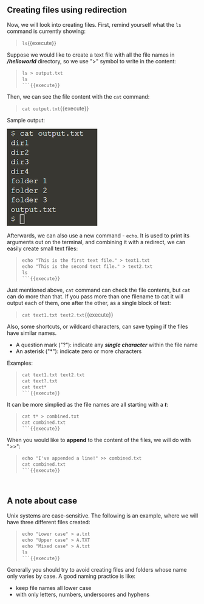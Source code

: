## Creating files using redirection

Now, we will look into creating files. First, remind yourself what the `ls` command is currently showing:
> `ls`{{execute}}

Suppose we would like to create a text file with all the file names in **_/helloworld_** directory, so we use ">" symbol to write in the content:
> ```
> ls > output.txt
> ls
> ```{{execute}}

Then, we can see the file content with the `cat` command:
> `cat output.txt`{{execute}}

Sample output:

![Picture 2](./assets/pic2.png)

Afterwards, we can also use a new command - `echo`. It is used to print its arguments out on the terminal, and combining it with a redirect, we can easily create small text files:
> ```
> echo "This is the first text file." > text1.txt
> echo "This is the second text file." > text2.txt
> ls
> ```{{execute}}

Just mentioned above, `cat` command can check the file contents, but `cat` can do more than that. If you pass more than one filename to cat it will output each of them, one after the other, as a single block of text: 
> `cat text1.txt text2.txt`{{execute}}

Also, some shortcuts, or wildcard characters, can save typing if the files have similar names. 
- A question mark ("?"): indicate any **_single character_** within the file name
- An asterisk ("*"): indicate zero or more characters

Examples:
> ```
> cat text1.txt text2.txt
> cat text?.txt
> cat text*
> ```{{execute}}

It can be more simplied as the file names are all starting with a **_t_**:
> ```
> cat t* > combined.txt
> cat combined.txt
> ```{{execute}}

When you would like to **append** to the content of the files, we will do with ">>":
> ```
> echo "I've appended a line!" >> combined.txt
> cat combined.txt
> ```{{execute}}

<br/>

## A note about case

Unix systems are case-sensitive. The following is an example, where we will have three different files created:
> ```
> echo "Lower case" > a.txt
> echo "Upper case" > A.TXT
> echo "Mixed case" > A.txt
> ls
> ```{{execute}}

Generally you should try to avoid creating files and folders whose name only varies by case. A good naming practice is like:
- keep file names all lower case
- with only letters, numbers, underscores and hyphens

<br/>
